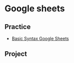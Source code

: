 # Google sheets
## Practice
- [Basic Syntax Google Sheets](https://docs.google.com/spreadsheets/d/1PPqfknT0aSrW4d8Wwsc9HVyIk7uOz78S8yWKQ5yicrQ/edit?gid=1110784364#gid=1110784364)
## Project
